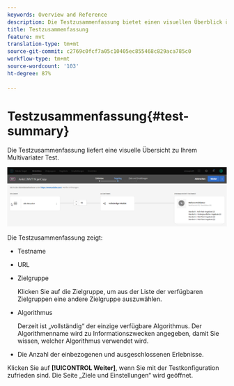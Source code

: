 ```yaml
---
keywords: Overview and Reference
description: Die Testzusammenfassung bietet einen visuellen Überblick über Ihren Adobe Target Multivarianz-Test.
title: Testzusammenfassung
feature: mvt
translation-type: tm+mt
source-git-commit: c2769c0fcf7a05c10405ec855468c829aca785c0
workflow-type: tm+mt
source-wordcount: '103'
ht-degree: 87%

---
```



# Testzusammenfassung{#test-summary}

Die Testzusammenfassung liefert eine visuelle Übersicht zu Ihrem Multivariater Test.

![Dialogfeld „Testzusammenfassung“](/help/c-activities/c-multivariate-testing/t-create-multivariate-test/assets/summary2new.png)

Die Testzusammenfassung zeigt:

* Testname
* URL
* Zielgruppe

   Klicken Sie auf die Zielgruppe, um aus der Liste der verfügbaren Zielgruppen eine andere Zielgruppe auszuwählen.
* Algorithmus

   Derzeit ist „vollständig“ der einzige verfügbare Algorithmus. Der Algorithmenname wird zu Informationszwecken angegeben, damit Sie wissen, welcher Algorithmus verwendet wird.
* Die Anzahl der einbezogenen und ausgeschlossenen Erlebnisse.

Klicken Sie auf **[!UICONTROL Weiter]**, wenn Sie mit der Testkonfiguration zufrieden sind. Die Seite „Ziele und Einstellungen“ wird geöffnet.
